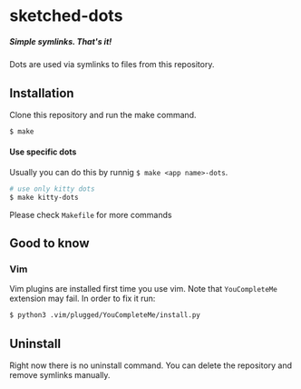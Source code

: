 # sketched-dots

##### Simple symlinks. That's it!
Dots are used via symlinks to files from this repository.

## Installation

Clone this repository and run the make command.

```bash
$ make
```

#### Use specific dots
Usually you can do this by runnig `$ make <app name>-dots`.

```bash
# use only kitty dots
$ make kitty-dots
```
Please check `Makefile` for more commands

## Good to know

### Vim

Vim plugins are installed first time you use vim. 
Note that `YouCompleteMe` extension may fail. 
In order to fix it run:
```bash
$ python3 .vim/plugged/YouCompleteMe/install.py
```

## Uninstall

Right now there is no uninstall command.
You can delete the repository and remove symlinks manually.
